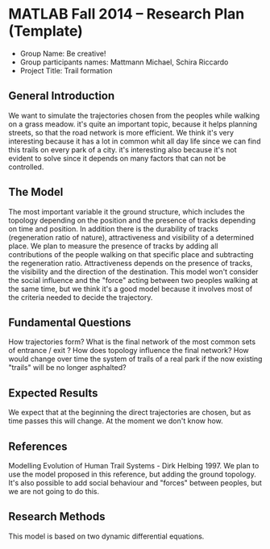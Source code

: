 # MATLAB Fall 2014 – Research Plan (Template)

 * Group Name: Be creative!
 * Group participants names: Mattmann Michael, Schira Riccardo
 * Project Title: Trail formation

## General Introduction

We want to simulate the trajectories chosen from the peoples while walking on a grass meadow. 
it's quite an important topic, because it helps planning streets, so that the road network is more efficient. We think it's very interesting because it has a lot in common whit all day life since we can find this trails on every park of a city.
it's interesting also because it's not evident to solve since it depends on many factors that can not be controlled. 


## The Model

The most important variable it the ground structure, which includes the topology depending on the position and the presence of tracks depending on time and position. 
In addition there is the durability of tracks (regeneration ratio of nature), attractiveness and visibility of a determined place. 
We plan to measure the presence of tracks by adding all contributions of the people walking on that specific place and subtracting the regeneration ratio. Attractiveness depends on the presence of tracks, the visibility and the direction of the destination. 
This model won't consider the social influence and the "force" acting between two peoples walking at the same time, but we think it's a good model because it involves most of the criteria needed to decide the trajectory.


## Fundamental Questions

How trajectories form?
What is the final network of the most common sets of entrance / exit ?
How does topology influence the final network?
How would change over time the system of trails of a real park if the now existing "trails" will be no longer asphalted?


## Expected Results

We expect that at the beginning the direct trajectories are chosen, but as time passes this will change. At the moment we don't know how. 


## References 

Modelling Evolution of Human Trail Systems  -  Dirk Helbing 1997. 
We plan to use the model proposed in this reference, but adding the ground topology. It's also possible to add social behaviour and "forces" between peoples, but we are not going to do this.


## Research Methods

This model is based on two dynamic differential equations. 


